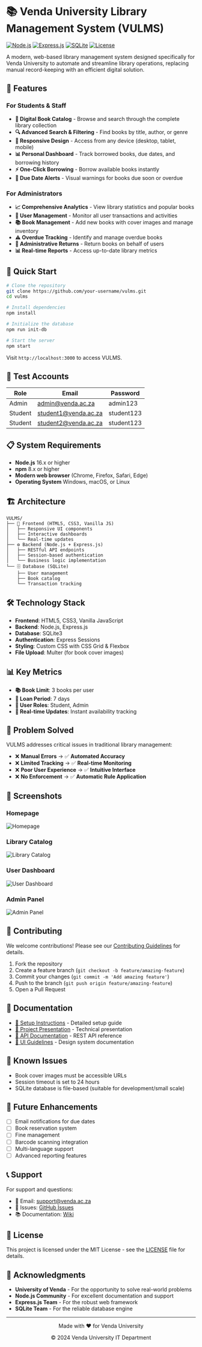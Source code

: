 # 📚 Venda University Library Management System (VULMS)

[![Node.js](https://img.shields.io/badge/Node.js-18.x-green.svg)](https://nodejs.org/)
[![Express.js](https://img.shields.io/badge/Express.js-4.18-blue.svg)](https://expressjs.com/)
[![SQLite](https://img.shields.io/badge/SQLite-3.x-orange.svg)](https://sqlite.org/)
[![License](https://img.shields.io/badge/License-MIT-yellow.svg)](LICENSE)

A modern, web-based library management system designed specifically for Venda University to automate and streamline library operations, replacing manual record-keeping with an efficient digital solution.

## 🌟 Features

### For Students & Staff
- **📖 Digital Book Catalog** - Browse and search through the complete library collection
- **🔍 Advanced Search & Filtering** - Find books by title, author, or genre
- **📱 Responsive Design** - Access from any device (desktop, tablet, mobile)
- **📊 Personal Dashboard** - Track borrowed books, due dates, and borrowing history
- **⚡ One-Click Borrowing** - Borrow available books instantly
- **🔔 Due Date Alerts** - Visual warnings for books due soon or overdue

### For Administrators
- **📈 Comprehensive Analytics** - View library statistics and popular books
- **👥 User Management** - Monitor all user transactions and activities
- **📚 Book Management** - Add new books with cover images and manage inventory
- **⚠️ Overdue Tracking** - Identify and manage overdue books
- **🔄 Administrative Returns** - Return books on behalf of users
- **📊 Real-time Reports** - Access up-to-date library metrics

## 🚀 Quick Start

```bash
# Clone the repository
git clone https://github.com/your-username/vulms.git
cd vulms

# Install dependencies
npm install

# Initialize the database
npm run init-db

# Start the server
npm start
```

Visit `http://localhost:3000` to access VULMS.

## 🔐 Test Accounts

| Role | Email | Password |
|------|-------|----------|
| Admin | admin@venda.ac.za | admin123 |
| Student | student1@venda.ac.za | student123 |
| Student | student2@venda.ac.za | student123 |

## 📋 System Requirements

- **Node.js** 16.x or higher
- **npm** 8.x or higher
- **Modern web browser** (Chrome, Firefox, Safari, Edge)
- **Operating System** Windows, macOS, or Linux

## 🏗️ Architecture

```
VULMS/
├── 🎨 Frontend (HTML5, CSS3, Vanilla JS)
│   ├── Responsive UI components
│   ├── Interactive dashboards
│   └── Real-time updates
├── ⚙️ Backend (Node.js + Express.js)
│   ├── RESTful API endpoints
│   ├── Session-based authentication
│   └── Business logic implementation
└── 🗄️ Database (SQLite)
    ├── User management
    ├── Book catalog
    └── Transaction tracking
```

## 🛠️ Technology Stack

- **Frontend**: HTML5, CSS3, Vanilla JavaScript
- **Backend**: Node.js, Express.js
- **Database**: SQLite3
- **Authentication**: Express Sessions
- **Styling**: Custom CSS with CSS Grid & Flexbox
- **File Upload**: Multer (for book cover images)

## 📊 Key Metrics

- **📚 Book Limit**: 3 books per user
- **📅 Loan Period**: 7 days
- **👥 User Roles**: Student, Admin
- **🔄 Real-time Updates**: Instant availability tracking

## 🎯 Problem Solved

VULMS addresses critical issues in traditional library management:

- ❌ **Manual Errors** → ✅ **Automated Accuracy**
- ❌ **Limited Tracking** → ✅ **Real-time Monitoring**
- ❌ **Poor User Experience** → ✅ **Intuitive Interface**
- ❌ **No Enforcement** → ✅ **Automatic Rule Application**

## 📱 Screenshots

### Homepage
![Homepage](docs/screenshots/homepage.png)

### Library Catalog
![Library Catalog](docs/screenshots/library.png)

### User Dashboard
![User Dashboard](docs/screenshots/dashboard.png)

### Admin Panel
![Admin Panel](docs/screenshots/admin.png)

## 🤝 Contributing

We welcome contributions! Please see our [Contributing Guidelines](CONTRIBUTING.md) for details.

1. Fork the repository
2. Create a feature branch (`git checkout -b feature/amazing-feature`)
3. Commit your changes (`git commit -m 'Add amazing feature'`)
4. Push to the branch (`git push origin feature/amazing-feature`)
5. Open a Pull Request

## 📄 Documentation

- [📖 Setup Instructions](INSTRUCTIONS.md) - Detailed setup guide
- [🎯 Project Presentation](PRESENTATION.md) - Technical presentation
- [🔧 API Documentation](docs/API.md) - REST API reference
- [🎨 UI Guidelines](docs/UI.md) - Design system documentation

## 🐛 Known Issues

- Book cover images must be accessible URLs
- Session timeout is set to 24 hours
- SQLite database is file-based (suitable for development/small scale)

## 🔮 Future Enhancements

- [ ] Email notifications for due dates
- [ ] Book reservation system
- [ ] Fine management
- [ ] Barcode scanning integration
- [ ] Multi-language support
- [ ] Advanced reporting features

## 📞 Support

For support and questions:

- 📧 Email: support@venda.ac.za
- 🐛 Issues: [GitHub Issues](https://github.com/your-username/vulms/issues)
- 📚 Documentation: [Wiki](https://github.com/your-username/vulms/wiki)

## 📜 License

This project is licensed under the MIT License - see the [LICENSE](LICENSE) file for details.

## 🙏 Acknowledgments

- **University of Venda** - For the opportunity to solve real-world problems
- **Node.js Community** - For excellent documentation and support
- **Express.js Team** - For the robust web framework
- **SQLite Team** - For the reliable database engine

---

<div align="center">
  <p>Made with ❤️ for Venda University</p>
  <p>© 2024 Venda University IT Department</p>
</div>
